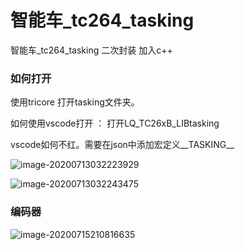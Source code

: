 # 智能车_tc264_tasking
 智能车_tc264_tasking 二次封装 加入c++ 

### 如何打开

使用tricore 打开tasking文件夹。

如何使用vscode打开 ： 打开LQ_TC26xB_LIBtasking

vscode如何不红。需要在json中添加宏定义__TASKING__

![image-20200713032223929](http://tuchuang.hanbaoaaa.xyz/image-20200713032223929.png)

![image-20200713032243475](http://tuchuang.hanbaoaaa.xyz/image-20200713032243475.png)

### 编码器

![image-20200715210816635](http://tuchuang.hanbaoaaa.xyz/image-20200715210816635.png)

